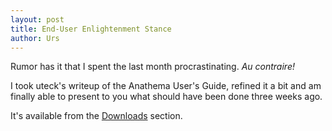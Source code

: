 ```yaml
---
layout: post
title: End-User Enlightenment Stance
author: Urs
---
```


<p>Rumor has it that I spent the last month procrastinating. <i>Au contraire!</i></p>
<p>I took uteck's writeup of the Anathema User's Guide, refined it a bit and am finally able to present to you what should have been done three weeks ago.</p>
<p>It's available from the <a href="/downloads.html">Downloads</a> section.</p>